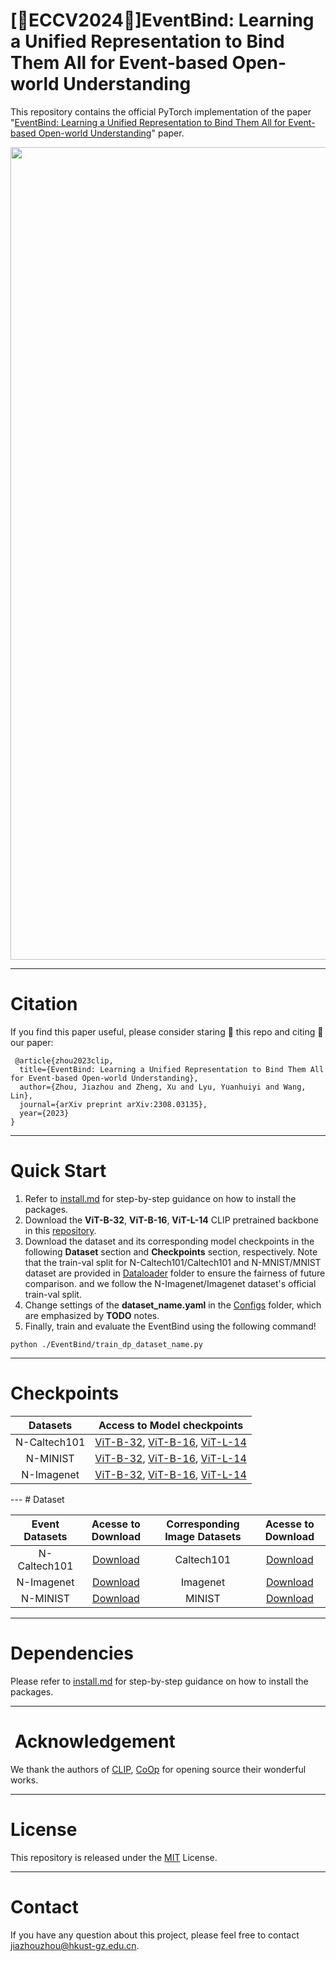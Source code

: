 # [🌟ECCV2024🌟]EventBind: Learning a Unified Representation to Bind Them All for Event-based Open-world Understanding

This repository contains the official PyTorch implementation of the paper "[EventBind: Learning a Unified Representation to Bind Them All for Event-based Open-world Understanding](https://vlislab22.github.io/EventBind/)" paper.
<div align="center">
<img src="image/EventBind.png" width="1300px">
</div>

---
# Citation
If you find this paper useful, please consider staring 🌟 this repo and citing 📑 our paper:

```
 @article{zhou2023clip,
  title={EventBind: Learning a Unified Representation to Bind Them All for Event-based Open-world Understanding},
  author={Zhou, Jiazhou and Zheng, Xu and Lyu, Yuanhuiyi and Wang, Lin},
  journal={arXiv preprint arXiv:2308.03135},
  year={2023}
}
```
---
# Quick Start
1. Refer to [install.md](./docs/install.md) for step-by-step guidance on how to install the packages.
2. Download the **ViT-B-32**, **ViT-B-16**, **ViT-L-14** CLIP pretrained backbone in this [repository](https://github.com/mlfoundations/open_clip).
3. Download the dataset and its corresponding model checkpoints in the following **Dataset** section and **Checkpoints** section, respectively.
Note that the train-val split for N-Caltech101/Caltech101 and N-MNIST/MNIST dataset are provided in [Dataloader](./Dataloader) folder to ensure the fairness of future comparison.
and we follow the N-Imagenet/Imagenet dataset's official train-val split.
4. Change settings of the **dataset_name.yaml** in the [Configs](./Configs) folder, which are emphasized by **TODO** notes.
5. Finally, train and evaluate the EventBind using the following command!
````
python ./EventBind/train_dp_dataset_name.py
````
---
# Checkpoints

<div align=center>

|   Datasets   |    Access to Model checkpoints           | 
|:------------:|:----------------------------------------:|
| N-Caltech101 | [ViT-B-32](), [ViT-B-16](), [ViT-L-14]() | 
|   N-MINIST   | [ViT-B-32](), [ViT-B-16](), [ViT-L-14]() | 
|  N-Imagenet  | [ViT-B-32](), [ViT-B-16](), [ViT-L-14]() |

</div>
---
# Dataset
<div align=center>

| Event Datasets |                                        Acesse to Download                                        | Corresponding Image Datasets |                              Acesse  to Download                               |
|:--------------:|:------------------------------------------------------------------------------------------------:|:----------------------------:|:------------------------------------------------------------------------------:|
|  N-Caltech101  |       [Download](https://drive.google.com/drive/folders/1sY91hL_iHnmfRXSTc058bfZ0GQcEC6St)       |          Caltech101          |            [Download](https://data.caltech.edu/records/mzrjq-6wc02)            |
|   N-Imagenet   | [Download](https://docs.google.com/document/d/1x0Vqe_5tVAJtYLYSZLwN6oNMExyUjIh-a30oLOKV2rE/edit) |           Imagenet           |                 [Download](https://image-net.org/download.php)                 |
|    N-MINIST    |                   [Download](https://www.garrickorchard.com/datasets/n-mnist)                    |        MINIST                | [Download](https://link.zhihu.com/?target=http%3A//yann.lecun.com/exdb/mnist/) |
</div>

---
# Dependencies
Please refer to [install.md](./docs/install.md) for step-by-step guidance on how to install the packages.

---
# ️ ️Acknowledgement
We thank the authors of [CLIP](https://github.com/openai/CLIP), [CoOp](https://github.com/KaiyangZhou/Dassl.pytorch) for opening source their wonderful works.

---
# License
This repository is released under the [MIT](./LICENSE) License.

---
# Contact
If you have any question about this project, please feel free to contact jiazhouzhou@hkust-gz.edu.cn.
